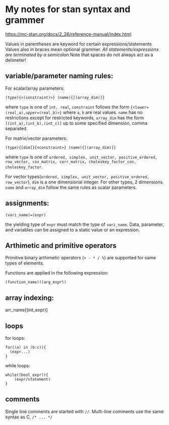 # My notes for stan syntax and grammer

https://mc-stan.org/docs/2_26/reference-manual/index.html

Values in parentheses are keyword for certain expressions/statements
Values also in braces mean optional grammer.
*All statements/expressions are terminated by a semicolon*
Note that spaces do not always act as a delimeter!
## variable/parameter naming rules:
For scalar/array parameters:
```
(type){<(constraint)>} (name){[(array_dim)]}
```
where `type` is one of `int, real`, `constraint` follows the form `{<lower=(real_a),upper=(real_b)>}` where `a`, `b` are real values.
`name` has no restrictions except for restricted keywords, `array_dim` has the form `[(int_a),(int_b),(int_c)]` up to some specified dimension,
comma separated.

For matrix/vector parameters:
```
(type){[dim]}{<constraint>} (name){[(array_dim)]}
```
where `type` is one of `ordered, simplex, unit_vector, positive_ordered, row_vector, cov_matrix, corr_matrix, choleskey_factor_cov, choleskey_factor`.

For vector types(`ordered, simplex, unit_vector, positive_ordered, row_vector`), `dim` is a one dimensional integer. For other types, 
2 dimensions. `name` and `array_dim` follow the same rules as scalar parameters.

## assignments:
```
(vari_name)=(expr)
```
the yielding type of `expr` must match the type of `vari_name`.
Data, parameter, and variables can be assigned to a static value or an expression.

## Arthimetic and primitive operators

Primitive binary arthimetic operators (`+ - * / %`) are supported for same types of elements.

Functions are applied in the following expression:
```
(function_name)((arg_expr))
```

## array indexing:

arr_name[(int_expr)]

## loops

for loops:
```
for((a) in (b:c)){
  (expr...)
}
```

while loops:
```
while((bool_expr)){
    (expr/statement)
}
```
## comments

Single line comments are started with `//`.
Multi-line comments use the same syntax as C, `/* ... */`